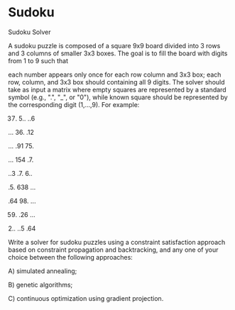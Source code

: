 # Sudoku
Sudoku Solver

A sudoku puzzle is composed of a square 9x9 board divided into 3 rows and 3 columns of smaller 3x3 boxes. The goal is to fill the board with digits from 1 to 9 such that

each number appears only once for each row column and 3x3 box;
each row, column, and 3x3 box should containing all 9 digits.
The solver should take as input a matrix where empty squares are represented by a standard symbol (e.g., ".", "_", or "0"), while known square should be represented by the corresponding digit (1,...,9). For example:

37. 5.. ..6

... 36. .12

... .91 75.

... 154 .7.

..3 .7. 6..

.5. 638 ...

.64 98. ...

59. .26 ...

2.. ..5 .64

Write a solver for sudoku puzzles using a constraint satisfaction approach based on constraint propagation and backtracking, and any one of your choice between the following approaches:

A) simulated annealing;

B) genetic algorithms;

C) continuous optimization using gradient projection.
